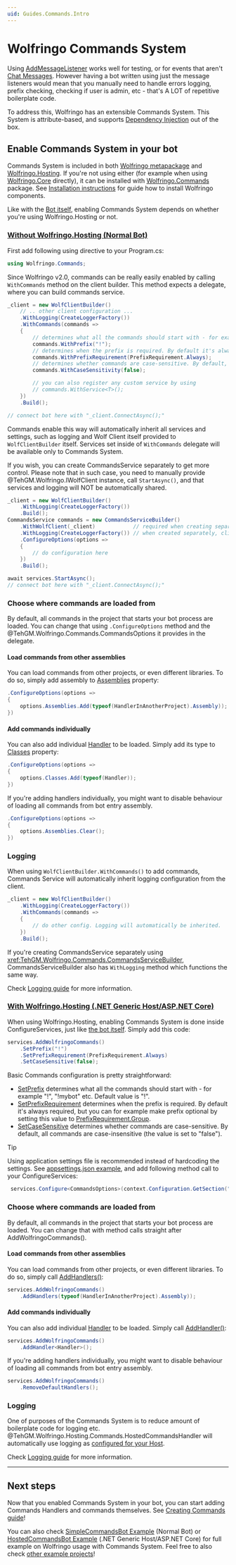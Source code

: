 ```yaml
---
uid: Guides.Commands.Intro
---
```


# Wolfringo Commands System
Using [AddMessageListener](xref:TehGM.Wolfringo.IWolfClient#TehGM_Wolfringo_IWolfClient_AddMessageListener_TehGM_Wolfringo_Utilities_Internal_IMessageCallback_) works well for testing, or for events that aren't [Chat Messages](xref:TehGM.Wolfringo.Messages.ChatMessage). However having a bot written using just the message listeners would mean that you manually need to handle errors logging, prefix checking, checking if user is admin, etc - that's A LOT of repetitive boilerplate code.

To address this, Wolfringo has an extensible Commands System. This System is attribute-based, and supports [Dependency Injection](xref:Guides.Commands.DependencyInjection) out of the box.

## Enable Commands System in your bot
Commands System is included in both [Wolfringo metapackage](https://www.nuget.org/packages/Wolfringo) and [Wolfringo.Hosting](https://www.nuget.org/packages/Wolfringo.Hosting). If you're not using either (for example when using [Wolfringo.Core](https://www.nuget.org/packages/Wolfringo.Core) directly), it can be installed with [Wolfringo.Commands](https://www.nuget.org/packages/Wolfringo.Commands) package. See [Installation instructions](xref:Guides.GettingStarted.Installation) for guide how to install Wolfringo components.

Like with the [Bot itself](xref:Guides.GettingStarted.Connecting), enabling Commands System depends on whether you're using Wolfringo.Hosting or not.

### [Without Wolfringo.Hosting (Normal Bot)](#tab/connecting-normal-bot)
First add following using directive to your Program.cs:
```csharp
using Wolfringo.Commands;
```

Since Wolfringo v2.0, commands can be really easily enabled by calling `WithCommands` method on the client builder. This method expects a delegate, where you can build commands service.

```csharp
_client = new WolfClientBuilder()
    // .. other client configuration ...
    .WithLogging(CreateLoggerFactory())
    .WithCommands(commands => 
    {
        // determines what all the commands should start with - for example "!", "!mybot" etc. Default value is "!".
        commands.WithPrefix("!");
        // determines when the prefix is required. By default it's always required, but you can for example make prefix optional by setting this value to PrefixRequirement.Group.
        commands.WithPrefixRequirement(PrefixRequirement.Always);
        // determines whether commands are case-sensitive. By default, all commands are case-insensitive.
        commands.WithCaseSensitivity(false);

        // you can also register any custom service by using
        // commands.WithService<T>();
    })
    .Build();

// connect bot here with "_client.ConnectAsync();"
```

Commands enable this way will automatically inherit all services and settings, such as logging and Wolf Client itself provided to `WolfClientBuilder` itself. Services set inside of `WithCommands` delegate will be available only to Commands System.

If you wish, you can create CommandsService separately to get more control. Please note that in such case, you need to manually provide @TehGM.Wolfringo.IWolfClient instance, call `StartAsync()`, and that services and logging will NOT be automatically shared.

```csharp
_client = new WolfClientBuilder()
    .WithLogging(CreateLoggerFactory())
    .Build();
CommandsService commands = new CommandsServiceBuilder()
    .WithWolfClient(_client)            // required when creating separately
    .WithLogging(CreateLoggerFactory()) // when created separately, client and commands don't share logging
    .ConfigureOptions(options => 
    {
        // do configuration here
    })
    .Build();

await services.StartAsync();
// connect bot here with "_client.ConnectAsync();"
```

### Choose where commands are loaded from
By default, all commands in the project that starts your bot process are loaded. You can change that using `.ConfigureOptions` method and the @TehGM.Wolfringo.Commands.CommandsOptions it provides in the delegate.

#### Load commands from other assemblies
You can load commands from other projects, or even different libraries. To do so, simply add assembly to [Assemblies](xref:TehGM.Wolfringo.Commands.CommandsOptions#TehGM_Wolfringo_Commands_CommandsOptions_Assemblies) property:
```csharp
.ConfigureOptions(options =>
{
    options.Assemblies.Add(typeof(HandlerInAnotherProject).Assembly));
})
```

#### Add commands individually
You can also add individual [Handler](xref:Guides.Commands.Handlers) to be loaded. Simply add its type to [Classes](xref:TehGM.Wolfringo.Commands.CommandsOptions#TehGM_Wolfringo_Commands_CommandsOptions_Classes) property:

```csharp
.ConfigureOptions(options =>
{
    options.Classes.Add(typeof(Handler));
})
```

If you're adding handlers individually, you might want to disable behaviour of loading all commands from bot entry assembly.
```csharp
.ConfigureOptions(options =>
{
    options.Assemblies.Clear();
})
```

### Logging
When using `WolfClientBuilder.WithCommands()` to add commands, Commands Service will automatically inherit logging configuration from the client.

```csharp
_client = new WolfClientBuilder()
    .WithLogging(CreateLoggerFactory())
    .WithCommands(commands => 
    {
        // do other config. Logging will automatically be inherited.
    })
    .Build();
```

If you're creating CommandsService separately using <xref:TehGM.Wolfringo.Commands.CommandsServiceBuilder>, CommandsServiceBuilder also has `WithLogging` method which functions the same way.

Check [Logging guide](xref:Guides.Features.Logging) for more information.

### [With Wolfringo.Hosting (.NET Generic Host/ASP.NET Core)](#tab/connecting-hosted-bot)
When using Wolfringo.Hosting, enabling Commands System is done inside ConfigureServices, just like [the bot itself](xref:Guides.GettingStarted.Connecting). Simply add this code:
```csharp
services.AddWolfringoCommands()
    .SetPrefix("!")           
    .SetPrefixRequirement(PrefixRequirement.Always)
    .SetCaseSensitive(false);
```

Basic Commands configuration is pretty straightforward:
- [SetPrefix](xref:Microsoft.Extensions.DependencyInjection.CommandsServiceCollectionExtensions.SetPrefix(Microsoft.Extensions.DependencyInjection.IHostedCommandsServiceBuilder,System.String,TehGM.Wolfringo.Commands.PrefixRequirement)) determines what all the commands should start with - for example "!", "!mybot" etc. Default value is "!".
- [SetPrefixRequirement](xref:Microsoft.Extensions.DependencyInjection.CommandsServiceCollectionExtensions.SetPrefixRequirement(Microsoft.Extensions.DependencyInjection.IHostedCommandsServiceBuilder,TehGM.Wolfringo.Commands.PrefixRequirement)) determines when the prefix is required. By default it's always required, but you can for example make prefix optional by setting this value to [PrefixRequirement.Group](xref:TehGM.Wolfringo.Commands.PrefixRequirement.Group).
- [SetCaseSensitive](xref:Microsoft.Extensions.DependencyInjection.CommandsServiceCollectionExtensions.SetCaseSensitive(Microsoft.Extensions.DependencyInjection.IHostedCommandsServiceBuilder,System.Boolean)) determines whether commands are case-sensitive. By default, all commands are case-insensitive (the value is set to "false").

> [!TIP]
> Using application settings file is recommended instead of hardcoding the settings. See [appsettings.json example](https://github.com/TehGM/Wolfringo/blob/master/Examples/HostedCommandsBot/appsettings.json), and add following method call to your ConfigureServices:  
> ```csharp
>  services.Configure<CommandsOptions>(context.Configuration.GetSection("Commands"));
>  ```

### Choose where commands are loaded from
By default, all commands in the project that starts your bot process are loaded. You can change that with method calls straight after AddWolfringoCommands().

#### Load commands from other assemblies
You can load commands from other projects, or even different libraries. To do so, simply call [AddHandlers()](xref:Microsoft.Extensions.DependencyInjection.CommandsServiceCollectionExtensions.AddHandlers(Microsoft.Extensions.DependencyInjection.IHostedCommandsServiceBuilder,System.Reflection.Assembly[])):
```csharp
services.AddWolfringoCommands()
    .AddHandlers(typeof(HandlerInAnotherProject).Assembly));
```

#### Add commands individually
You can also add individual [Handler](xref:Guides.Commands.Handlers) to be loaded. Simply call [AddHandler<T>()](xref:Microsoft.Extensions.DependencyInjection.CommandsServiceCollectionExtensions.AddHandler``1(Microsoft.Extensions.DependencyInjection.IHostedCommandsServiceBuilder)):
```csharp
services.AddWolfringoCommands()
    .AddHandler<Handler>();
```

If you're adding handlers individually, you might want to disable behaviour of loading all commands from bot entry assembly.
```csharp
services.AddWolfringoCommands()
    .RemoveDefaultHandlers();
```

### Logging
One of purposes of the Commands System is to reduce amount of boilerplate code for logging etc. @TehGM.Wolfringo.Hosting.Commands.HostedCommandsHandler will automatically use logging as [configured for your Host](https://docs.microsoft.com/en-gb/aspnet/core/fundamentals/logging/?view=aspnetcore-3.0).

Check [Logging guide](xref:Guides.Features.Logging) for more information.
***

## Next steps
Now that you enabled Commands System in your bot, you can start adding Commands Handlers and commands themselves. See [Creating Commands guide](xref:Guides.Commands.Handlers)!

You can also check [SimpleCommandsBot Example](https://github.com/TehGM/Wolfringo/tree/master/Examples/SimpleCommandsBot) (Normal Bot) or [HostedCommandsBot Example](https://github.com/TehGM/Wolfringo/tree/master/Examples/HostedCommandsBot) (.NET Generic Host/ASP.NET Core) for full example on Wolfringo usage with Commands System. Feel free to also check [other example projects](https://github.com/TehGM/Wolfringo/tree/master/Examples)!